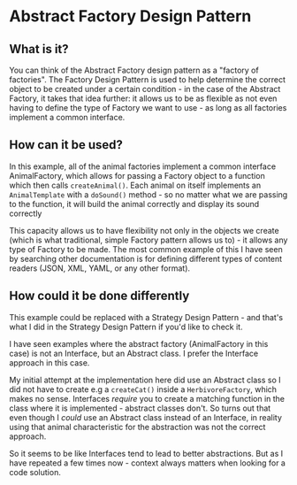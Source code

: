 # Abstract Factory Design Pattern

## What is it?
You can think of the Abstract Factory design pattern as a "factory of factories". The Factory Design Pattern is used to help determine the correct object to be created under a certain condition - in the case of the Abstract Factory, it takes that idea further: it allows us to be as flexible as not even having to define the type of Factory we want to use - as long as all factories implement a common interface.

## How can it be used?
In this example, all of the animal factories implement a common interface AnimalFactory, which allows for passing a Factory object to a function which then calls `createAnimal()`. Each animal on itself implements an `AnimalTemplate` with a `doSound()` method - so no matter what we are passing to the function, it will build the animal correctly and display its sound correctly

This capacity allows us to have flexibility not only in the objects we create (which is what traditional, simple Factory pattern allows us to) - it allows any type of Factory to be made. The most common example of this I have seen by searching other documentation is for defining different types of content readers (JSON, XML, YAML, or any other format).


## How could it be done differently
This example could be replaced with a Strategy Design Pattern - and that's what I did in the Strategy Design Pattern if you'd like to check it.

I have seen examples where the abstract factory (AnimalFactory in this case) is not an Interface, but an Abstract class. I prefer the Interface approach in this case.

My initial attempt at the implementation here did use an Abstract class so I did not have to create e.g a `createCat()` inside a `HerbivoreFactory`, which makes no sense. Interfaces *require* you to create a matching function in the class where it is implemented - abstract classes don't. So turns out that even though I _could_ use an Abstract class instead of an Interface, in reality using that animal characteristic for the abstraction was not the correct approach.

So it seems to be like Interfaces tend to lead to better abstractions. But as I have repeated a few times now - context always matters when looking for a code solution.